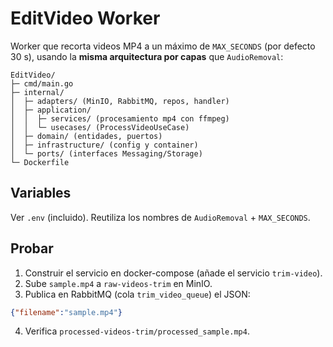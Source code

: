 # EditVideo Worker

Worker que recorta videos MP4 a un máximo de `MAX_SECONDS` (por defecto 30 s),
usando la **misma arquitectura por capas** que `AudioRemoval`:

```
EditVideo/
├─ cmd/main.go
├─ internal/
│  ├─ adapters/ (MinIO, RabbitMQ, repos, handler)
│  ├─ application/
│  │  ├─ services/ (procesamiento mp4 con ffmpeg)
│  │  └─ usecases/ (ProcessVideoUseCase)
│  ├─ domain/ (entidades, puertos)
│  ├─ infrastructure/ (config y container)
│  └─ ports/ (interfaces Messaging/Storage)
└─ Dockerfile
```

## Variables
Ver `.env` (incluido). Reutiliza los nombres de `AudioRemoval` + `MAX_SECONDS`.

## Probar
1. Construir el servicio en docker-compose (añade el servicio `trim-video`).
2. Sube `sample.mp4` a `raw-videos-trim` en MinIO.
3. Publica en RabbitMQ (cola `trim_video_queue`) el JSON:
```json
{"filename":"sample.mp4"}
```
4. Verifica `processed-videos-trim/processed_sample.mp4`.
